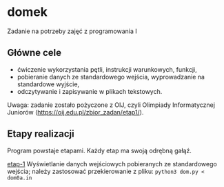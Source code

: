 # domek
Zadanie na potrzeby zajęć z programowania I

## Główne cele
- ćwiczenie wykorzystania pętli, instrukcji warunkowych, funkcji,
- pobieranie danych ze standardowego wejścia, wyprowadzanie na standardowe wyjście,
- odczytywanie i zapisywanie w plikach tekstowych.


Uwaga: zadanie zostało pożyczone z OIJ, czyli Olimpiady Informatycznej Juniorów (https://oij.edu.pl/zbior_zadan/etap1/).

## Etapy realizacji
Program powstaje etapami. Każdy etap ma swoją odrębną gałąź.

[etap-1]() Wyświetlanie danych wejściowych pobieranych ze standardowego wejścia; należy zastosować przekierowanie z pliku: `python3 dom.py < dom0a.in`

